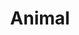 ---
title: Animal
date: 
draft: false

# descripcion
description : Animal

materials: Plata 925

color: Plateado

dimensions: 2,3cm x 3cm

code: 02-14-0223

type: "Dijes"

categories: []

price: $7.590,00

price_eftvo: $6.450,00

# Images
# first image will be shown in the product page
images:
  # - image: "images/path_to_image"
  # La ubicacion de las imagenes es imagenes/Dijes/Dijes.Plata/02-14-0223-animal
  - image: "./images/dijes/plata/02-14-0223-animal.JPG"
---